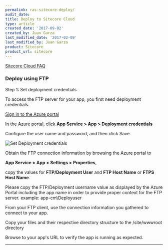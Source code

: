 ```yaml
---
permalink: ras-sitecore-deploy/
audit_date:
title: Deploy to Sitecore Cloud
type: article
created_date: '2017-09-02'
created_by: Juan Garza
last_modified_date: '2017-02-09'
last_modified_by: Juan Garza
product: Sitecore
product_url: sitecore
---
```


[Sitecore Cloud FAQ](/how-to/sitecore-faq)

### Deploy using FTP

Step 1: Set deployment credentials

To access the FTP server for your app, you first need deployment credentials.

[Sign in to the Azure portal](https://portal.azure.com/)

In the Azure portal, click **App Service > App > Deployment credentials**

Configure the user name and password, and then click Save.

<img src="{% asset_path ras-sitecore/deployment_credentials_configure.png %}" alt="Set Deployment credentials" />

Obtain the FTP connection information by browsing the Azure portal to 

**App Service > App > Settings > Properties**, 

copy the values for **FTP/Deployment User** and **FTP Host Name** or **FTPS Host Name**. 

Please copy the FTP/Deployment username value as displayed by the Azure Portal including the app name in order to provide proper context for the FTP server. 
example: app-cm\Deployuser

From your FTP client, use the connection information you gathered to connect to your app.

Copy your files and their respective directory structure to the /site/wwwroot directory 

Browse to your app's URL to verify the app is running as expected.

------------------------------------------------------------------------
